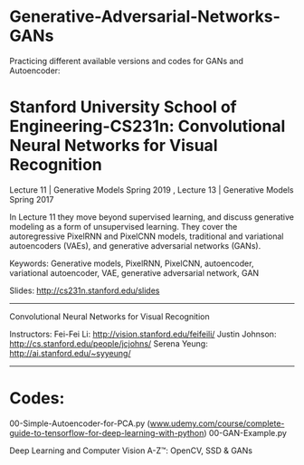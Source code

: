 # Generative-Adversarial-Networks-GANs 
Practicing different available versions and codes for GANs and Autoencoder:

# Stanford University School of Engineering-CS231n: Convolutional Neural Networks for Visual Recognition
Lecture 11 | Generative Models
Spring 2019
, Lecture 13 | Generative Models Spring 2017

In Lecture 11 they move beyond supervised learning, and discuss generative modeling as a form of unsupervised learning. They cover the autoregressive PixelRNN and PixelCNN models, traditional and variational autoencoders (VAEs), and generative adversarial networks (GANs).

Keywords: Generative models, PixelRNN, PixelCNN, autoencoder, variational autoencoder, VAE, generative adversarial network, GAN

Slides: http://cs231n.stanford.edu/slides

--------------------------------------------------------------------------------------

Convolutional Neural Networks for Visual Recognition

Instructors:
Fei-Fei Li: http://vision.stanford.edu/feifeili/
Justin Johnson: http://cs.stanford.edu/people/jcjohns/
Serena Yeung: http://ai.stanford.edu/~syyeung/

---------------------------------------------------------------------------------------
# Codes:

00-Simple-Autoencoder-for-PCA.py (www.udemy.com/course/complete-guide-to-tensorflow-for-deep-learning-with-python)
00-GAN-Example.py

Deep Learning and Computer Vision A-Z™: OpenCV, SSD & GANs


